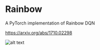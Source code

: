 # Rainbow
A PyTorch implementation of Rainbow DQN

https://arxiv.org/abs/1710.02298

![alt text](https://gym.openai.com/videos/2019-10-21--mqt8Qj1mwo/SpaceInvaders-v0/poster.jpg)
